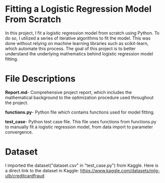# Fitting a Logistic Regression Model From Scratch

In this project, I fit a logistic regression model from scratch using Python. To do so, I utilized a series of iterative algorithms to fit the model. This was done without relying on machine learning libraries such as scikit-learn, which automate this process. The goal of this project is to better understand the underlying mathematics behind logistic regression model fitting.

# File Descriptions
**Report.md**- Comprehensive project report, which includes the mathematical background to the optimization procedure used throughout the project.

**functions.py**- Python file which contains functions used for model fitting.

**test_case**- Python test case file. This file uses functions from functions.py to manually fit a logistic regression model, from data import to parameter convergence. 

# Dataset
I imported the dataset("dataset.csv" in "test_case.py") from Kaggle. Here is a direct link to the dataset in Kaggle: https://www.kaggle.com/datasets/mlg-ulb/creditcardfraud

